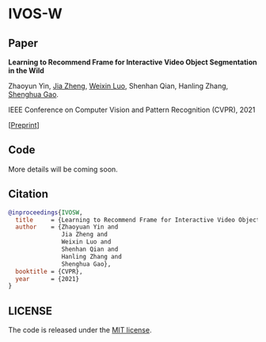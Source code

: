 # IVOS-W

## Paper

**Learning to Recommend Frame for Interactive Video Object Segmentation in the Wild**

Zhaoyun Yin,
[Jia Zheng](http://bertjiazheng.github.io/),
[Weixin Luo](https://zachluo.github.io/),
Shenhan Qian,
Hanling Zhang,
[Shenghua Gao](https://sist.shanghaitech.edu.cn/sist_en/2020/0814/c7582a54772/page.htm).

IEEE Conference on Computer Vision and Pattern Recognition (CVPR), 2021

[[Preprint](https://arxiv.org/abs/2103.10391)]

## Code

More details will be coming soon.

## Citation

``` bibtex
@inproceedings{IVOSW,
  title     = {Learning to Recommend Frame for Interactive Video Object Segmentation in the Wild},
  author    = {Zhaoyuan Yin and
               Jia Zheng and
               Weixin Luo and
               Shenhan Qian and
               Hanling Zhang and
               Shenghua Gao},
  booktitle = {CVPR},
  year      = {2021}
}
```

## LICENSE

The code is released under the [MIT license](LICENSE).

